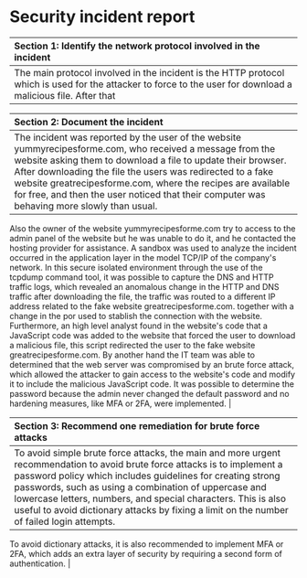 # Security incident report

| Section 1: Identify the network protocol involved in the incident 
| :---- 
|  The main protocol involved in the incident is the HTTP protocol which is used for the attacker to force to the user for download a malicious file. After that |


| Section 2: Document the incident |
| :---- |
|  The incident was reported by the user of the website yummyrecipesforme.com, who received a message from the website asking them to download a file to update their browser. After downloading the file the users was redirected to a fake website greatrecipesforme.com, where the recipes are available for free, and then the user noticed that their computer was behaving more slowly than usual.  
Also the owner of the website yummyrecipesforme.com try to access to the admin panel of the website but he was unable to do it, and he contacted the hosting provider for assistance.
A sandbox was used to analyze the incident occurred in the application layer in the model TCP/IP of the company's network.  In this secure isolated environment through the use of the tcpdump command tool, it was possible to capture the DNS and HTTP traffic logs, which revealed an anomalous change in the HTTP and DNS traffic after downloading the file, the traffic was routed to a different IP address related to the fake website greatrecipesforme.com. together with a change in the por used to stablish the connection with the website. Furthermore, an high level analyst found in the website's code that a JavaScript code was added to the website that forced the user to download a malicious file, this script redirected the user to the fake website greatrecipesforme.com.
By another hand the IT team was able to determined that the web server was compromised by an brute force attack, which allowed the attacker to gain access to the website's code and modify it to include the malicious JavaScript code. It was possible to determine the password because the admin never changed the default password and no hardening measures, like MFA or 2FA, were implemented.
|

| Section 3: Recommend one remediation for brute force attacks |
| :---- |
| To avoid simple brute force attacks, the main and more urgent recommendation to avoid brute force attacks is to implement a password policy which includes guidelines for creating strong passwords, such as using a combination of uppercase and lowercase letters, numbers, and special characters. This is also useful to avoid dictionary attacks by fixing a limit on the number of failed login attempts. 
To avoid dictionary attacks, it is also recommended to implement MFA or 2FA, which adds an extra layer of security by requiring a second form of authentication.
|

